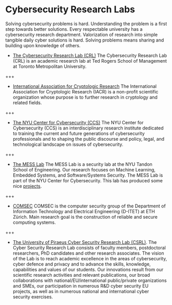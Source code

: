 # Cybersecurity Research Labs

Solving cybersecurity problems is hard. Understanding the problem is a first step towards better solutions.
Every respectable university has a cybersecurity research department. Valorization of research into simple tangible daily cyber solutions is hard. Solving problems means sharing and building upon knowledge of others. 



* [The Cybersecurity Research Lab (CRL)](https://www.torontomu.ca/tedrogersschool/cybersecurity-research-lab/)
The Cybersecurity Research Lab (CRL) is an academic research lab at Ted Rogers School of Management at Toronto Metropolitan University. 

+++

* [International Association for Cryptologic Research](https://iacr.org/)
The International Association for Cryptologic Research (IACR) is a non-profit scientific organization whose purpose is to further research in cryptology and related fields.

+++

* [The NYU Center for Cybersecurity (CCS)](https://cyber.nyu.edu/)
The NYU Center for Cybersecurity (CCS) is an interdisciplinary research institute dedicated to training the current and future generations of cybersecurity professionals and to shaping the public discourse and policy, legal, and technological landscape on issues of cybersecurity.

+++

* [The MESS Lab](https://messlab.moyix.net/)
The MESS Lab is a security lab at the NYU Tandon School of Engineering. Our research focuses on Machine Learning, Embedded Systems, and Software/Systems Security. The MESS Lab is part of the NYU Center for Cybersecurity.
This lab has produced some nice [projects](https://messlab.moyix.net/projects.html). 


+++

* [COMSEC](https://comsec.ethz.ch/)
COMSEC is the computer security group of the Department of Information Technology and Electrical Engineering (D-ITET) at ETH Zürich. Main research goal is the construction of reliable and secure computing systems.

+++

* [The University of Piraeus Cyber Security Research Lab (CSRL)](https://www.torontomu.ca/tedrogersschool/cybersecurity-research-lab/). The Cyber Security Research Lab consists of faculty members, postdoctoral researchers, PhD candidates and other research associates. The vision of the Lab is to reach academic excellence in the areas of cybersecurity, cyber defence and privacy and to advance the skills, knowledge, capabilities and values of our students. Our innovations result from our scientific research activities and relevant publications, our broad collaborations with national/EU/international public/private organizations and SMEs, our participation in numerous R&D cyber security EU projects, as well as in numerous national and international cyber security exercises.